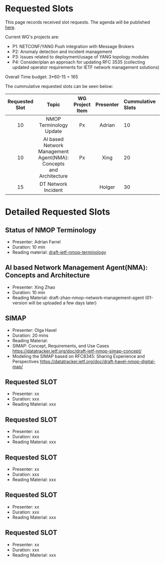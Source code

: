 # Requested Slots

This page records received slot requests. The agenda will be published [here](https://github.com/ietf-wg-nmop/IETF-Meetings/blob/main/122/agenda.md).

Current WG's projects are:

* P1: NETCONF/YANG Push integration with Message Brokers
* P2: Anomaly detection and incident management
* P3: Issues related to deployment/usage of YANG topology modules
* P4: Consider/plan an approach for updating RFC 3535 (collecting updated operator requirements for IETF network management solutions)

Overall Time budget: 3*60-15 = 165

The cummulative requested slots can be seen below:

| Requested Slot          | Topic              | WG Project Item| Presenter | Cummulative Slots   | In Person   | Granted Status|
|:-------------:|:-----------------:|:-----:|:-----:|:----------------|:--------|:--------|
| 10 | NMOP Terminology Update | Px | Adrian | 10    |  | OK/NOK  |
| 10 | AI based Network Management Agent(NMA): Concepts and Architecture | Px | Xing | 20    | Yes| OK/NOK  |
| 15 | DT Network Incident |  | Holger | 30    | Yes| OK/NOK  |



# Detailed Requested Slots

## Status of NMOP Terminology

* Presenter: 	Adrian Farrel 
* Duration: 10 min
* Reading material: [draft-ietf-nmop-terminology](https://datatracker.ietf.org/doc/draft-ietf-nmop-terminology/)

## AI based Network Management Agent(NMA): Concepts and Architecture

 * Presenter: Xing Zhao
 * Duration: 10 min
 * Reading Material: draft-zhao-nmop-network-management-agent (01-version will be uploaded a few days later)

## SIMAP

 * Presenter: Olga Havel
 * Duration: 20 mins
 * Reading Material:
  * SIMAP: Concept, Requirements, and Use Cases https://datatracker.ietf.org/doc/draft-ietf-nmop-simap-concept/
  * Modeling the SIMAP based on RFC8345: Sharing Experience and Perspectives https://datatracker.ietf.org/doc/draft-havel-nmop-digital-map/

## Requested SLOT

 * Presenter: xx
 * Duration: xxx
 * Reading Material: xxx

## Requested SLOT

 * Presenter: xx
 * Duration: xxx
 * Reading Material: xxx

## Requested SLOT

 * Presenter: xx
 * Duration: xxx
 * Reading Material: xxx

## Requested SLOT

 * Presenter: xx
 * Duration: xxx
 * Reading Material: xxx

## Requested SLOT

 * Presenter: xx
 * Duration: xxx
 * Reading Material: xxx
